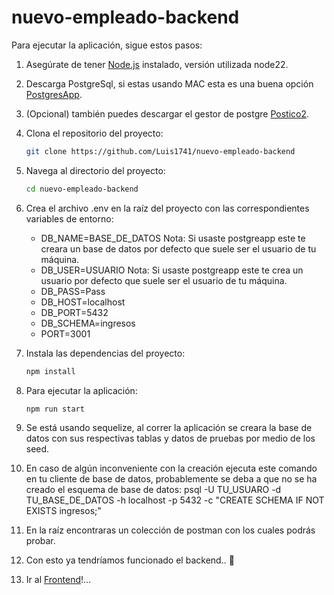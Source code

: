 # nuevo-empleado-backend

Para ejecutar la aplicación, sigue estos pasos:

1. Asegúrate de tener [Node.js](https://nodejs.org/) instalado, versión utilizada node22.

2. Descarga PostgreSql, si estas usando MAC esta es una buena opción [PostgresApp](https://postgresapp.com/).

3. (Opcional) también puedes descargar el gestor de postgre [Postico2](https://eggerapps.at/postico2/).

4. Clona el repositorio del proyecto:
    ```bash
    git clone https://github.com/Luis1741/nuevo-empleado-backend
    ```
5. Navega al directorio del proyecto:
    ```bash
    cd nuevo-empleado-backend
    ```
6. Crea el archivo .env en la raíz del proyecto con las correspondientes variables de entorno:
    * DB_NAME=BASE_DE_DATOS Nota: Si usaste postgreapp este te creara un base de datos por defecto que suele ser el usuario de tu máquina.
    * DB_USER=USUARIO Nota: Si usaste postgreapp este te crea un usuario por defecto que suele ser el usuario de tu máquina.
    * DB_PASS=Pass
    * DB_HOST=localhost
    * DB_PORT=5432
    * DB_SCHEMA=ingresos
    * PORT=3001    

7. Instala las dependencias del proyecto:
    ```bash
    npm install
    ```

8. Para ejecutar la aplicación:
    ```bash
    npm run start
    ```

9. Se está usando sequelize, al correr la aplicación se creara la base de datos con sus respectivas tablas y datos de pruebas por medio de los seed.

10. En caso de algún inconveniente con la creación ejecuta este comando en tu cliente de base  de datos, probablemente se deba a que no se ha creado el  esquema de base de datos: psql -U TU_USUARO -d TU_BASE_DE_DATOS -h localhost -p 5432 -c "CREATE SCHEMA IF NOT EXISTS ingresos;"  

11. En la raíz encontraras un colección de postman con los cuales podrás probar.

12. Con esto ya tendríamos funcionado el backend.. 🚀

13. Ir al [Frontend](https://github.com/Luis1741/nuevo-empleado-frontend)!... 

